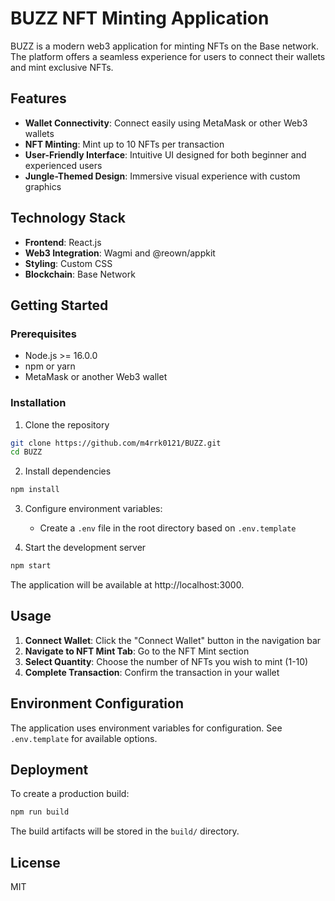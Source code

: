 # BUZZ NFT Minting Application

BUZZ is a modern web3 application for minting NFTs on the Base network. The platform offers a seamless experience for users to connect their wallets and mint exclusive NFTs.

## Features

- **Wallet Connectivity**: Connect easily using MetaMask or other Web3 wallets
- **NFT Minting**: Mint up to 10 NFTs per transaction
- **User-Friendly Interface**: Intuitive UI designed for both beginner and experienced users
- **Jungle-Themed Design**: Immersive visual experience with custom graphics

## Technology Stack

- **Frontend**: React.js
- **Web3 Integration**: Wagmi and @reown/appkit
- **Styling**: Custom CSS
- **Blockchain**: Base Network

## Getting Started

### Prerequisites

- Node.js >= 16.0.0
- npm or yarn
- MetaMask or another Web3 wallet

### Installation

1. Clone the repository
```bash
git clone https://github.com/m4rrk0121/BUZZ.git
cd BUZZ
```

2. Install dependencies
```bash
npm install
```

3. Configure environment variables:
   - Create a `.env` file in the root directory based on `.env.template`

4. Start the development server
```bash
npm start
```

The application will be available at http://localhost:3000.

## Usage

1. **Connect Wallet**: Click the "Connect Wallet" button in the navigation bar
2. **Navigate to NFT Mint Tab**: Go to the NFT Mint section
3. **Select Quantity**: Choose the number of NFTs you wish to mint (1-10)
4. **Complete Transaction**: Confirm the transaction in your wallet

## Environment Configuration

The application uses environment variables for configuration. See `.env.template` for available options.

## Deployment

To create a production build:

```bash
npm run build
```

The build artifacts will be stored in the `build/` directory.

## License

MIT
